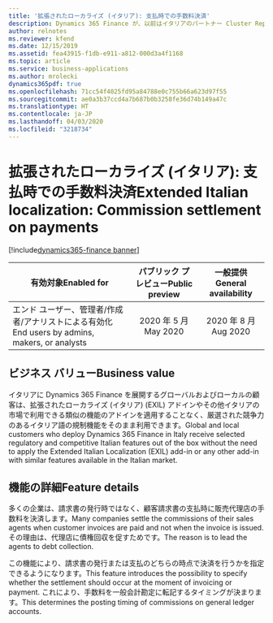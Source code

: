 ```yaml
---
title: '拡張されたローカライズ (イタリア): 支払時での手数料決済'
description: Dynamics 365 Finance が、以前はイタリアのパートナー Cluster Reply によって提供された、拡張されたローカライズ (イタリア) (EXIL) アドインでのみ利用可能であった、イタリア語固有の機能セットが利用できるように拡張されました。
author: relnotes
ms.reviewer: kfend
ms.date: 12/15/2019
ms.assetid: fea43915-f1db-e911-a812-000d3a4f1168
ms.topic: article
ms.service: business-applications
ms.author: mrolecki
dynamics365pdf: true
ms.openlocfilehash: 71cc54f4025fd95a84788e0c755b66a623d97f55
ms.sourcegitcommit: ae0a3b37ccd4a7b687b0b3258fe36d74b149a47c
ms.translationtype: HT
ms.contentlocale: ja-JP
ms.lasthandoff: 04/03/2020
ms.locfileid: "3218734"
---
```

# <a name="extended-italian-localization-commission-settlement-on-payments"></a><span data-ttu-id="38f44-103">拡張されたローカライズ (イタリア): 支払時での手数料決済</span><span class="sxs-lookup"><span data-stu-id="38f44-103">Extended Italian localization: Commission settlement on payments</span></span>
[!include[dynamics365-finance banner](../includes/dynamics365-finance.md)]

| <span data-ttu-id="38f44-104">有効対象</span><span class="sxs-lookup"><span data-stu-id="38f44-104">Enabled for</span></span>    |  <span data-ttu-id="38f44-105">パブリック プレビュー</span><span class="sxs-lookup"><span data-stu-id="38f44-105">Public preview</span></span> | <span data-ttu-id="38f44-106">一般提供</span><span class="sxs-lookup"><span data-stu-id="38f44-106">General availability</span></span> | 
| ---------- | :----------: |:----------: |
|<span data-ttu-id="38f44-107">エンド ユーザー、管理者/作成者/アナリストによる有効化</span><span class="sxs-lookup"><span data-stu-id="38f44-107">End users by admins, makers, or analysts</span></span>|<span data-ttu-id="38f44-108">2020 年 5 月</span><span class="sxs-lookup"><span data-stu-id="38f44-108">May 2020</span></span>| <span data-ttu-id="38f44-109">2020 年 8 月</span><span class="sxs-lookup"><span data-stu-id="38f44-109">Aug 2020</span></span>|


## <a name="business-value"></a><span data-ttu-id="38f44-110">ビジネス バリュー</span><span class="sxs-lookup"><span data-stu-id="38f44-110">Business value</span></span>
<!-- bv start -->
<span data-ttu-id="38f44-111">イタリアに Dynamics 365 Finance を展開するグローバルおよびローカルの顧客は、拡張されたローカライズ (イタリア) (EXIL) アドインやその他イタリアの市場で利用できる類似の機能のアドインを適用することなく、厳選された競争力のあるイタリア語の規制機能をそのまま利用できます。</span><span class="sxs-lookup"><span data-stu-id="38f44-111">Global and local customers who deploy Dynamics 365 Finance in Italy receive selected regulatory and competitive Italian features out of the box without the need to apply the Extended Italian Localization (EXIL) add-in or any other add-in with similar features available in the Italian market.</span></span>
<!-- bv end -->



## <a name="feature-details"></a><span data-ttu-id="38f44-112">機能の詳細</span><span class="sxs-lookup"><span data-stu-id="38f44-112">Feature details</span></span>
<!--feature detail start -->
<span data-ttu-id="38f44-113">多くの企業は、請求書の発行時ではなく、顧客請求書の支払時に販売代理店の手数料を決済します。</span><span class="sxs-lookup"><span data-stu-id="38f44-113">Many companies settle the commissions of their sales agents when customer invoices are paid and not when the invoice is issued.</span></span> <span data-ttu-id="38f44-114">その理由は、代理店に債権回収を促すためです。</span><span class="sxs-lookup"><span data-stu-id="38f44-114">The reason is to lead the agents to debt collection.</span></span>

<span data-ttu-id="38f44-115">この機能により、請求書の発行または支払のどちらの時点で決済を行うかを指定できるようになります。</span><span class="sxs-lookup"><span data-stu-id="38f44-115">This feature introduces the possibility to specify whether the settlement should occur at the moment of invoicing or payment.</span></span> <span data-ttu-id="38f44-116">これにより、手数料を一般会計勘定に転記するタイミングが決まります。</span><span class="sxs-lookup"><span data-stu-id="38f44-116">This determines the posting timing of commissions on general ledger accounts.</span></span>

<!--feature detail end -->









